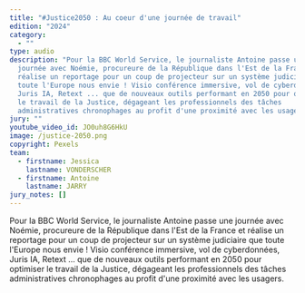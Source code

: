 ```yaml
---
title: "#Justice2050 : Au coeur d'une journée de travail"
edition: "2024"
category:
  - ""
type: audio
description: "Pour la BBC World Service, le journaliste Antoine passe une
  journée avec Noémie, procureure de la République dans l'Est de la France et
  réalise un reportage pour un coup de projecteur sur un système judiciaire que
  toute l'Europe nous envie ! Visio conférence immersive, vol de cyberdonnées,
  Juris IA, Retext ... que de nouveaux outils performant en 2050 pour optimiser
  le travail de la Justice, dégageant les professionnels des tâches
  administratives chronophages au profit d'une proximité avec les usagers. "
jury: ""
youtube_video_id: JO0uh8G6HkU
image: /justice-2050.png
copyright: Pexels
team:
  - firstname: Jessica
    lastname: VONDERSCHER
  - firstname: Antoine
    lastname: JARRY
jury_notes: []
---
```

Pour la BBC World Service, le journaliste Antoine passe une journée avec Noémie, procureure de la République dans l'Est de la France et réalise un reportage pour un coup de projecteur sur un système judiciaire que toute l'Europe nous envie ! Visio conférence immersive, vol de cyberdonnées, Juris IA, Retext ... que de nouveaux outils performant en 2050 pour optimiser le travail de la Justice, dégageant les professionnels des tâches administratives chronophages au profit d'une proximité avec les usagers.
